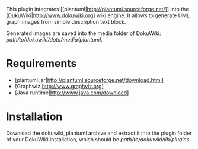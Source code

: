 This plugin integrates [[plantuml|http://plantuml.sourceforge.net/]] into the [DukuWiki|http://www.dokuwiki.org] wiki engine.
It allows to generate UML graph images from simple description text block.

Generated images are saved into the media folder of DokuWiki: *path/to/dokuwiki/data/media/plantuml*.

# Requirements
* [plantuml.jar|http://plantuml.sourceforge.net/download.html]
* [Graphwiz|http://www.graphviz.org]
* [Java runtime|http://www.java.com/download]

# Installation
Download the dokuwiki_plantuml archive and extract it into the plugin folder of your DokuWiki installation, which should be *path/to/dokuwiki/lib/plugins*